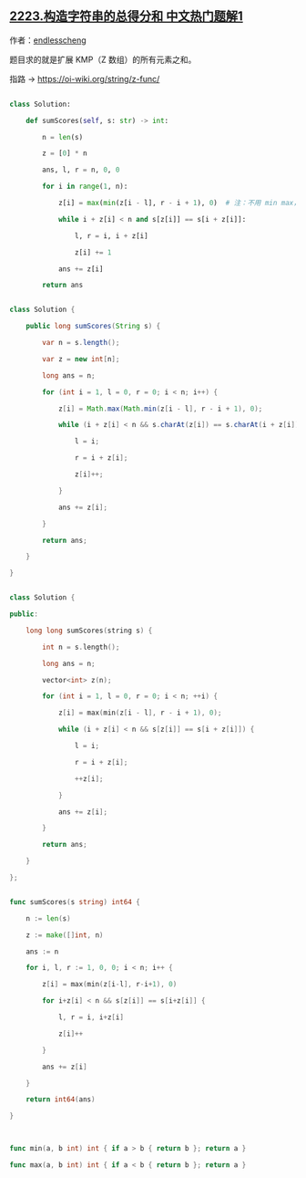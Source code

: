 ## [2223.构造字符串的总得分和 中文热门题解1](https://leetcode.cn/problems/sum-of-scores-of-built-strings/solutions/100000/on-kuo-zhan-kmp-by-endlesscheng-9nhs)

作者：[endlesscheng](https://leetcode.cn/u/endlesscheng)

题目求的就是扩展 KMP（Z 数组）的所有元素之和。

指路 -> https://oi-wiki.org/string/z-func/

```Python [sol1-Python3]
class Solution:
    def sumScores(self, s: str) -> int:
        n = len(s)
        z = [0] * n
        ans, l, r = n, 0, 0
        for i in range(1, n):
            z[i] = max(min(z[i - l], r - i + 1), 0)  # 注：不用 min max，拆开用 < > 比较会更快（仅限于 Python）
            while i + z[i] < n and s[z[i]] == s[i + z[i]]:
                l, r = i, i + z[i]
                z[i] += 1
            ans += z[i]
        return ans
```

```java [sol1-Java]
class Solution {
    public long sumScores(String s) {
        var n = s.length();
        var z = new int[n];
        long ans = n;
        for (int i = 1, l = 0, r = 0; i < n; i++) {
            z[i] = Math.max(Math.min(z[i - l], r - i + 1), 0);
            while (i + z[i] < n && s.charAt(z[i]) == s.charAt(i + z[i])) {
                l = i;
                r = i + z[i];
                z[i]++;
            }
            ans += z[i];
        }
        return ans;
    }
}
```

```cpp [sol1-C++]
class Solution {
public:
    long long sumScores(string s) {
        int n = s.length();
        long ans = n;
        vector<int> z(n);
        for (int i = 1, l = 0, r = 0; i < n; ++i) {
            z[i] = max(min(z[i - l], r - i + 1), 0);
            while (i + z[i] < n && s[z[i]] == s[i + z[i]]) {
                l = i;
                r = i + z[i];
                ++z[i];
            }
            ans += z[i];
        }
        return ans;
    }
};
```

```go [sol1-Go]
func sumScores(s string) int64 {
	n := len(s)
	z := make([]int, n)
	ans := n
	for i, l, r := 1, 0, 0; i < n; i++ {
		z[i] = max(min(z[i-l], r-i+1), 0)
		for i+z[i] < n && s[z[i]] == s[i+z[i]] {
			l, r = i, i+z[i]
			z[i]++
		}
		ans += z[i]
	}
	return int64(ans)
}

func min(a, b int) int { if a > b { return b }; return a }
func max(a, b int) int { if a < b { return b }; return a }
```

